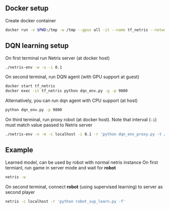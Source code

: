 ## Docker setup
Create docker container
```bash
docker run -v $PWD:/tmp -w /tmp --gpus all -it --name tf_netris --network host tensorflow/tensorflow:latest-gpu-py3
```

## DQN learning setup
On first terminal run Netris server (at docker host)
```bash
./netris-env -w -u -i 0.1
```

On second terminal, run DQN agent (with GPU support at guest)
```bash
docker start tf_netris
docker exec -it tf_netris python dqn_env.py -g -p 9800
```

Alternatively, you can run dqn agent with CPU support (at host)
```bash
python dqn_env.py -p 9800
```

On third terminal, run proxy robot (at docker host). Note that interval (`-i`) must match value passed to Netris server
```bash
./netris-env -n -m -c localhost -i 0.1 -r 'python dqn_env_proxy.py -t /dev/pts/3 -p 9800'
```

## Example
Learned model, can be used by robot with normal netris instance
On first termianl, run game in server mode and wait for **robot**
```bash
netris -w
```
On second terminal, connect **robot** (using supervised learning) to server as second player
```bash
netris -c localhost -r 'python robot_sup_learn.py -f'
```
